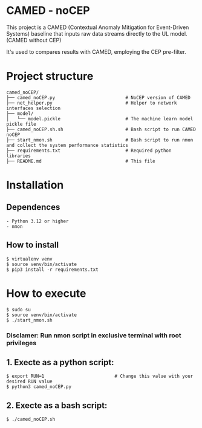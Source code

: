 # CAMED - noCEP

This project is a CAMED (Contextual Anomaly Mitigation for Event-Driven Systems) baseline that inputs raw data streams directly to the UL model. (CAMED without CEP)

It's used to compares results with CAMED, employing the CEP pre-filter.

# Project structure

```
camed_noCEP/
├── camed_noCEP.py                          # NoCEP version of CAMED
├── net_helper.py                           # Helper to network interfaces selection
├── model/
│   └── model.pickle                        # The machine learn model pickle file
├── camed_noCEP.sh.sh                       # Bash script to run CAMED noCEP
├── start_nmon.sh                           # Bash script to run nmon and collect the system performance statistics
├── requirements.txt                        # Required python libraries
├── README.md                               # This file
```

# Installation

## Dependences

    - Python 3.12 or higher
    - nmon

## How to install

    $ virtualenv venv
    $ source venv/bin/activate
    $ pip3 install -r requirements.txt

# How to execute

    $ sudo su
    $ source venv/bin/activate
    $ ./start_nmon.sh

### Disclamer: Run nmon script in exclusive terminal with root privileges

## 1. Execte as a python script:
    $ export RUN=1                          # Change this value with your desired RUN value
    $ python3 camed_noCEP.py

## 2. Execte as a bash script:
    $ ./camed_noCEP.sh